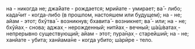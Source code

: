 на - никогда не; джа̄йате - рождается; мрийате - умирает; ва̄ - либо; када̄чит - когда-либо (в прошлом, настояшем или будущем); на - не; айам - этот; бхӯтва̄ - возникнув; бхавита̄ - возникнет; ва̄ - или; на - не; бхӯйах̣ - снова; аджах̣ - нерожденный; нитйах̣ - вечный; ш́а̄ш́ватах̣ - непрерывно существующий; айам - этот; пура̄н̣ах̣ - старейший; на - не; ханйате - убита; ханйама̄не - когда убито; ш́арӣре - тело.